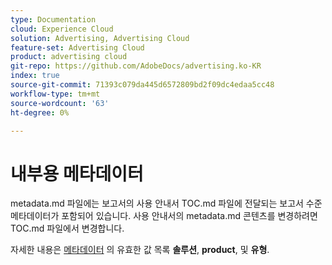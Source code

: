 ```yaml
---
type: Documentation
cloud: Experience Cloud
solution: Advertising, Advertising Cloud
feature-set: Advertising Cloud
product: advertising cloud
git-repo: https://github.com/AdobeDocs/advertising.ko-KR
index: true
source-git-commit: 71393c079da445d6572809bd2f09dc4edaa5cc48
workflow-type: tm+mt
source-wordcount: '63'
ht-degree: 0%

---
```



# 내부용 메타데이터

metadata.md 파일에는 보고서의 사용 안내서 TOC.md 파일에 전달되는 보고서 수준 메타데이터가 포함되어 있습니다. 사용 안내서의 metadata.md 콘텐츠를 변경하려면 TOC.md 파일에서 변경합니다.

자세한 내용은 [메타데이터](https://experienceleague.adobe.com/docs/authoring-guide-exl/using/editing/user-guide-setup/metadata.html) 의 유효한 값 목록 **솔루션**, **product**, 및 **유형**.
